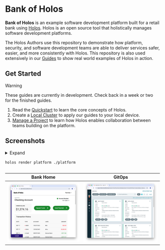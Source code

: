 # Bank of Holos

**Bank of Holos** is an example software development platform built for a retail bank using [Holos].  Holos is an open source tool that holistically manages software development platforms.

The Holos Authors use this repository to demonstrate how platform, security, and software development teams are able to deliver services safer, easier, and more consistently with Holos.  This repository is also used extensively in our [Guides] to show real world examples of Holos in action.

## Get Started

> [!WARNING]
> These guides are currently in development.  Check back in a week or two for the finished guides.

1. Read the [Quickstart] to learn the core concepts of Holos.
2. Create a [Local Cluster] to apply our guides to your local device.
3. [Manage a Project] to learn how Holos enables collaboration between teams building on the platform.

## Screenshots

<details><summary>Expand

```
holos render platform ./platform
```

</summary>

```
rendered bank-accounts-db for cluster workload in 160.7245ms
rendered bank-ledger-db for cluster workload in 162.465625ms
rendered bank-userservice for cluster workload in 166.150417ms
rendered bank-ledger-writer for cluster workload in 168.075459ms
rendered bank-balance-reader for cluster workload in 172.492292ms
rendered bank-backend-config for cluster workload in 198.117916ms
rendered bank-secrets for cluster workload in 223.200042ms
rendered gateway for cluster workload in 124.841917ms
rendered httproutes for cluster workload in 131.86625ms
rendered bank-contacts for cluster workload in 154.463792ms
rendered bank-transaction-history for cluster workload in 159.968208ms
rendered bank-frontend for cluster workload in 325.24425ms
rendered app-projects for cluster workload in 110.577916ms
rendered ztunnel for cluster workload in 137.502792ms
rendered cni for cluster workload in 209.993375ms
rendered cert-manager for cluster workload in 172.933834ms
rendered external-secrets for cluster workload in 135.759792ms
rendered local-ca for cluster workload in 98.026708ms
rendered istiod for cluster workload in 403.050833ms
rendered argocd for cluster workload in 294.663167ms
rendered gateway-api for cluster workload in 228.47875ms
rendered namespaces for cluster workload in 113.586916ms
rendered base for cluster workload in 533.76675ms
rendered external-secrets-crds for cluster workload in 529.053375ms
rendered crds for cluster workload in 931.180458ms
rendered platform in 1.248310167s
```
</details>


| Bank Home                                                        | GitOps                                                            |
| ---------------------------------------------------------------- | ----------------------------------------------------------------- |
| [![Bank Home](/docs/img/bank-home.png)](/docs/img/bank-home.png) | [![GitOps](/docs/img/bank-argocd.png)](/docs/img/bank-argocd.png) |


[Holos]: https://holos.run
[Quickstart]: https://holos.run/docs/quickstart/
[Guides]: https://holos.run/docs/guides/
[Local Cluster]: https://holos.run/docs/guides/local-cluster/
[Manage a Project]: https://holos.run/docs/guides/manage-a-project/
